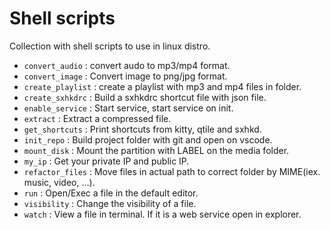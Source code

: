 # Shell scripts

Collection with shell scripts to use in linux distro.

- `convert_audio`   : convert audo to mp3/mp4 format.
- `convert_image`   : Convert image to png/jpg format.
- `create_playlist` : create a playlist with mp3 and mp4 files in folder.
- `create_sxhkdrc`  : Build a sxhkdrc shortcut file with json file.
- `enable_service`  : Start service, start service on init.
- `extract`         : Extract a compressed file.
- `get_shortcuts`   : Print shortcuts from kitty, qtile and sxhkd.
- `init_repo`       : Build project folder with git and open on vscode.
- `mount_disk`      : Mount the partition with LABEL on the media folder.
- `my_ip`           : Get your private IP and public IP.
- `refactor_files`  : Move files in actual path to correct folder by MIME(iex. music, video, ...).
- `run`             : Open/Exec a file in the default editor.
- `visibility`      : Change the visibility of a file.
- `watch`           : View a file in terminal. If it is a web service open in explorer.
